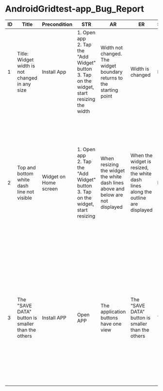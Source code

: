 # AndroidGridtest-app_Bug_Report

ID | Title | Precondition|  STR |AR| ER| Severity| Priority | Environment | Attachments |
|----|----|----|----|----|----|----|----|----|----|
|1| Title: Widget width is not changed in any size | Install App | 1. Open app <br/> 2. Tap the "Add Widget" button <br/> 3. Tap on the widget, start resizing the width | Width not changed. The widget boundary returns to the starting point | Width is changed | High |  Medium | 1)Xiaomi Redmi 9, Android 11 RP1A.200720.011, MIUI Global 12.5.5 Stable <br/> Redmi Note 10, Android 12 SKQ1.210908.001, MIUI Global 13.0.7  |[Photo](https://drive.google.com/drive/folders/1auUQTD8q76JoQEZuZKxnnEP3fFugUM75?hl=ru) |
|2 | Top and bottom white dash line not visible  |  Widget on Home screen  | 1. Open app <br/> 2. Tap the "Add Widget" button <br/> 3. Tap on the widget, start resizing | When resizing the widget  the white dash lines above and below are not displayed | When the widget is resized, the white dash lines along the outline are displayed | Major | High |  1)   Xiaomi Redmi 9, Android 11 RP1A.200720.011, MIUI Global 12.5.5 Stable <br/> 2)Samsung Galaxy М52, Android 11 ONE UI 3.1 <br/> 3) Samsung Galaxy S8 Android 9.0 <br/> 4) Samsung Galaxy Note 8, Android v. 9.0 <br/>  5) Samsung Galaxy A20, Android 11 <br/> 6) Samsung Galaxy A32, Android 11 <br/>  7) Samsung Galaxy A7 (SM-A750FN) Android 10 <br/> 8) Samsung Galaxy s10e Android 12 |[Photo](https://drive.google.com/drive/folders/1vAofYG_88Mmh2SKFJIQ8pbYdUYjOg6Te?hl=ru) |
| 3 |  The "SAVE DATA" button is smaller than the others | Install APP | Open APP | The application buttons have one view | The “SAVE DATA” button is smaller than the others | Trivial | Medium | 1)Xiaomi Redmi 9, Android 11 RP1A.200720.011, MIUI Global 12.5.5 Stable <br/> 2)Samsung Galaxy A8(SM-A530F), android 9, A530FXXULCUK6 <br/> 3) Xiaomi Redmi 5 Plus, android 8.1.0, MIU Global 11.0.2.0 <br/> 4) Huawei p10 lite (WAS LX-1), Android 8.0.0 <br/> 5) Xiaomi Redmi Note 8 Pro, Android 10 QP1A.190711.020, MIUI  global 12.0.8 Stable |
